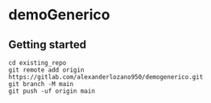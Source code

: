 # demoGenerico



## Getting started

```
cd existing_repo
git remote add origin https://gitlab.com/alexanderlozano950/demogenerico.git
git branch -M main
git push -uf origin main
```
